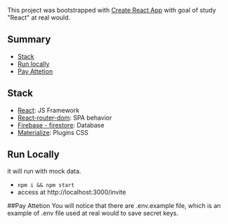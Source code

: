This project was bootstrapped with [Create React App](https://github.com/facebookincubator/create-react-app) with goal of study "React" at real would.

## Summary

- [Stack](#stack)
- [Run locally](#run-locally)
- [Pay Attetion](#pay-attetion)

## Stack

- [React](https://reactjs.org/docs/getting-started.html): JS Framework
- [React-router-dom](https://www.npmjs.com/package/react-router-dom): SPA behavior
- [Firebase - firestore](https://firebase.google.com/docs/firestore): Database
- [Materialize](https://materializecss.com/): Plugins CSS

## Run Locally
it will run with mock data.
* `npm i && npm start`
* access at http://localhost:3000/invite

##Pay Attetion
You will notice that there are .env.example file, which is an example of .env file used at real would to save secret keys.
